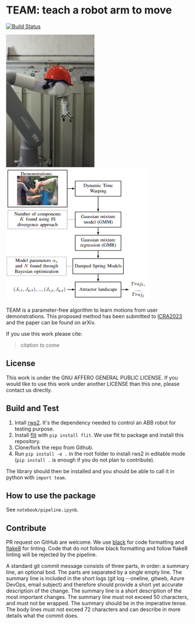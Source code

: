 # TEAM: teach a robot arm to move

[![Build Status](https://dev.azure.com/devsdb/CRD-NT_ARCO/_apis/build/status/SchindlerReGIS.team?repoName=SchindlerReGIS%2Fteam&branchName=main)](https://dev.azure.com/devsdb/CRD-NT_ARCO/_build/latest?definitionId=1211&repoName=SchindlerReGIS%2Fteam&branchName=main)


![ABB robot with a helmet](robot.jpg)
![ABB robot with a helmet](flowchart.png)

TEAM is a parameter-free algorithm to learn motions from user demonstrations.
This proposed method has been submitted to [ICRA2023](https://www.icra2023.org/) and the paper can be found on arXiv.

If you use this work please cite:

> citation to come

## License

This work is under the GNU AFFERO GENERAL PUBLIC LICENSE.
If you would like to use this work under another LICENSE than this one, please contact us directly.

## Build and Test

1. Intall [rws2](https://github.com/SchindlerReGIS/rws2).
   It's the dependency needed to control an ABB robot for testing purpose.
2. Install [flit](https://github.com/pypa/flit) with `pip install flit`.
We use flit to package and install this repository.
3. Clone/fork the repo from Github.
4. Run `pip install -e .` in the root folder to install rws2 in editable mode (`pip install .` is enough if you do not plan to contribute).

The library should then be installed and you should be able to call it in python with `import team`.

## How to use the package

See `notebook/pipeline.ipynb`.

## Contribute

PR request on GitHub are welcome.
We use [black](https://github.com/psf/black) for code formatting and [flake8](https://github.com/pycqa/flake8) for linting.
Code that do not follow black formatting and follow flake8 linting will be rejected by the pipeline.

A standard git commit message consists of three parts, in order: a summary line, an optional bod.
The parts are separated by a single empty line.
The summary line is included in the short logs (git log --oneline, gitweb, Azure DevOps, email subject) and therefore should provide a short yet accurate description of the change.
The summary line is a short description of the most important changes. The summary line must not exceed 50 characters, and must not be wrapped. The summary should be in the imperative tense.
The body lines must not exceed 72 characters and can describe in more details what the commit does.
